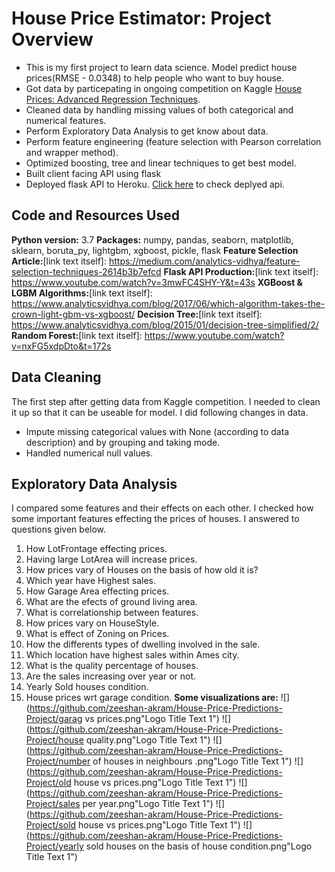 # House Price Estimator: Project Overview
* This is my first project to learn data science. Model predict house prices(RMSE - 0.0348) to help people who want to buy house.
* Got data by particepating in ongoing competition on Kaggle [House Prices: Advanced Regression Techniques](https://www.kaggle.com/c/house-prices-advanced-regression-techniques).
* Cleaned data by handling missing values of both categorical and numerical features.
* Perform Exploratory Data Analysis to get know about data.
* Perform feature engineering (feature selection with Pearson correlation and wrapper method).
* Optimized boosting, tree and linear techniques to get best model.
* Built client facing API using flask
* Deployed flask API to Heroku. [Click here](https://predict-your-house-price.herokuapp.com/) to check deplyed api.
## Code and Resources Used
**Python version:** 3.7
**Packages:** numpy, pandas, seaborn, matplotlib, sklearn, boruta_py, lightgbm, xgboost, pickle, flask
**Feature Selection Article:**[link text itself]: https://medium.com/analytics-vidhya/feature-selection-techniques-2614b3b7efcd
**Flask API Production:**[link text itself]: https://www.youtube.com/watch?v=3mwFC4SHY-Y&t=43s
**XGBoost & LGBM Algorithms:**[link text itself]: https://www.analyticsvidhya.com/blog/2017/06/which-algorithm-takes-the-crown-light-gbm-vs-xgboost/
**Decision Tree:**[link text itself]: https://www.analyticsvidhya.com/blog/2015/01/decision-tree-simplified/2/
**Random Forest:**[link text itself]: https://www.youtube.com/watch?v=nxFG5xdpDto&t=172s
## Data Cleaning
The first step after getting data from Kaggle competition. I needed to clean it up so that it can be useable for model. I did following changes in data.
* Impute missing categorical values with None (according to data description) and by grouping and taking mode.
* Handled numerical null values.
## Exploratory Data Analysis
I compared some features and their effects on each other. I checked how some important features effecting the prices of houses. I answered to questions given below.
1. How LotFrontage effecting prices.
2. Having large LotArea will increase prices.
3. How prices vary of Houses on the basis of how old it is?
4. Which year have Highest sales.
5. How Garage Area effecting prices.
6. What are the efects of ground living area.
7. What is correlationship between features.
8. How prices vary on HouseStyle.
9. What is effect of Zoning on Prices.
10. How the differents types of dwelling involved in the sale.
11. Which location have highest sales within Ames city.
12. What is the quality percentage of houses.
13. Are the sales increasing over year or not.
14. Yearly Sold houses condition.
15. House prices wrt garage condition.
**Some visualizations are:**
![](https://github.com/zeeshan-akram/House-Price-Predictions-Project/garag vs prices.png"Logo Title Text 1")
![](https://github.com/zeeshan-akram/House-Price-Predictions-Project/house quality.png"Logo Title Text 1")
![](https://github.com/zeeshan-akram/House-Price-Predictions-Project/number of houses in neighbours .png"Logo Title Text 1")
![](https://github.com/zeeshan-akram/House-Price-Predictions-Project/old house vs prices.png"Logo Title Text 1")
![](https://github.com/zeeshan-akram/House-Price-Predictions-Project/sales per year.png"Logo Title Text 1")
![](https://github.com/zeeshan-akram/House-Price-Predictions-Project/sold house vs prices.png"Logo Title Text 1")
![](https://github.com/zeeshan-akram/House-Price-Predictions-Project/yearly sold houses on the basis of house condition.png"Logo Title Text 1")
